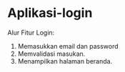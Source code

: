 # Aplikasi-login

Alur Fitur Login:
1. Memasukkan email dan password
2. Memvalidasi masukan.
3. Menampilkan halaman beranda.
